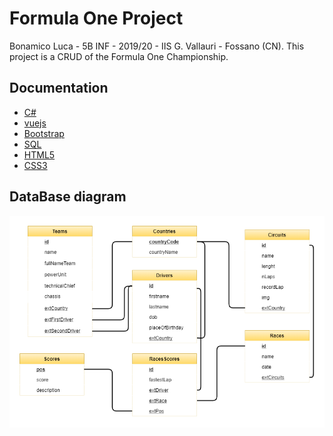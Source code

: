 # Formula One Project

Bonamico Luca - 5B INF - 2019/20 - IIS G. Vallauri - Fossano (CN).
This project is a CRUD of the Formula One Championship.


## Documentation
- [C#](https://docs.microsoft.com/it-it/learn/modules/csharp-write-first/)
- [vuejs](https://vuejs.org/)
- [Bootstrap](https://getbootstrap.com)
- [SQL](https://www.w3schools.com/sql/)
- [HTML5](https://www.w3schools.com/html/default.asp)
- [CSS3](https://www.w3schools.com/css/)

## DataBase diagram
![diagramDB](./Assets/diagramDB.png)
